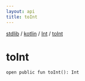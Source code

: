```yaml
---
layout: api
title: toInt
---
```

[stdlib](../../index.html) / [kotlin](../index.html) / [Int](index.html) / [toInt](toInt.html)

# toInt

```
open public fun toInt(): Int
```
